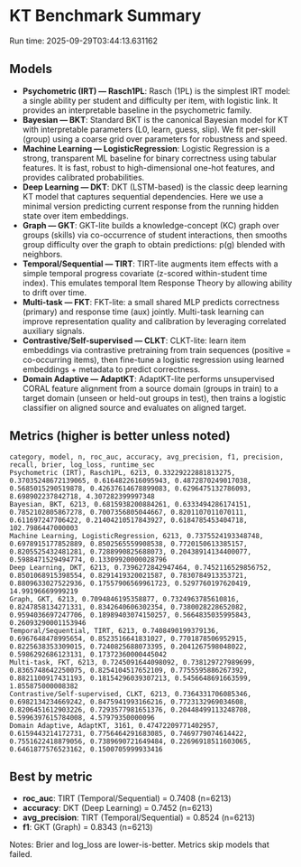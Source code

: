 # KT Benchmark Summary

Run time: 2025-09-29T03:44:13.631162

## Models

- **Psychometric (IRT) — Rasch1PL**: Rasch (1PL) is the simplest IRT model: a single ability per student and difficulty per item, with logistic link. It provides an interpretable baseline in the psychometric family.
- **Bayesian — BKT**: Standard BKT is the canonical Bayesian model for KT with interpretable parameters (L0, learn, guess, slip). We fit per-skill (group) using a coarse grid over parameters for robustness and speed.
- **Machine Learning — LogisticRegression**: Logistic Regression is a strong, transparent ML baseline for binary correctness using tabular features. It is fast, robust to high-dimensional one-hot features, and provides calibrated probabilities.
- **Deep Learning — DKT**: DKT (LSTM-based) is the classic deep learning KT model that captures sequential dependencies. Here we use a minimal version predicting current response from the running hidden state over item embeddings.
- **Graph — GKT**: GKT-lite builds a knowledge-concept (KC) graph over groups (skills) via co-occurrence of student interactions, then smooths group difficulty over the graph to obtain predictions: p(g) blended with neighbors.
- **Temporal/Sequential — TIRT**: TIRT-lite augments item effects with a simple temporal progress covariate (z-scored within-student time index). This emulates temporal Item Response Theory by allowing ability to drift over time.
- **Multi-task — FKT**: FKT-lite: a small shared MLP predicts correctness (primary) and response time (aux) jointly. Multi-task learning can improve representation quality and calibration by leveraging correlated auxiliary signals.
- **Contrastive/Self-supervised — CLKT**: CLKT-lite: learn item embeddings via contrastive pretraining from train sequences (positive = co-occurring items), then fine-tune a logistic regression using learned embeddings + metadata to predict correctness.
- **Domain Adaptive — AdaptKT**: AdaptKT-lite performs unsupervised CORAL feature alignment from a source domain (groups in train) to a target domain (unseen or held-out groups in test), then trains a logistic classifier on aligned source and evaluates on aligned target.

## Metrics (higher is better unless noted)

```text
category, model, n, roc_auc, accuracy, avg_precision, f1, precision, recall, brier, log_loss, runtime_sec
Psychometric (IRT), Rasch1PL, 6213, 0.33229222881813275, 0.37035248672139065, 0.6164822616095943, 0.4872870249017038, 0.5685015290519878, 0.42637614678899083, 0.6296475132786093, 8.698902237842718, 4.307282399997348
Bayesian, BKT, 6213, 0.6815938200884261, 0.6333494286174151, 0.7852102805867278, 0.7007356805044667, 0.8201107011070111, 0.611697247706422, 0.21404210517843927, 0.6184785453404718, 102.7986447000003
Machine Learning, LogisticRegression, 6213, 0.7375524193348748, 0.6978915177852889, 0.8502565559908538, 0.7720150613385157, 0.8205525432481281, 0.7288990825688073, 0.20438914134400077, 0.5988471529494774, 0.13309920000028796
Deep Learning, DKT, 6213, 0.7396272842947464, 0.7452116529856752, 0.8501068915398554, 0.8291419320021587, 0.7830784913353721, 0.8809633027522936, 0.17557906569961723, 0.5297760197620419, 14.99196669999219
Graph, GKT, 6213, 0.7094846195358877, 0.7324963785610816, 0.8247858134271331, 0.8342640606302354, 0.7380028228652082, 0.9594036697247706, 0.18989403074150257, 0.5664835035995843, 0.26093290001153946
Temporal/Sequential, TIRT, 6213, 0.7408490199379136, 0.6967648478995654, 0.8523516641831027, 0.7701878506952915, 0.8225638353309015, 0.7240825688073395, 0.2041267598048022, 0.5986292686123131, 0.17372360000445042
Multi-task, FKT, 6213, 0.7245091644098092, 0.738129727989699, 0.8365748642250075, 0.8254104517652109, 0.7755595886267392, 0.8821100917431193, 0.18154296039307213, 0.5456648691663599, 1.855875000008382
Contrastive/Self-supervised, CLKT, 6213, 0.7364331706085346, 0.6982134234669242, 0.8475941993166216, 0.7723132969034608, 0.8206451612903226, 0.7293577981651376, 0.20448499113248708, 0.5996397615784008, 4.57979350000096
Domain Adaptive, AdaptKT, 3161, 0.47472209771402957, 0.6159443214172731, 0.7756464291683085, 0.7469779074614422, 0.7551622418879056, 0.7389690721649484, 0.22696918511603065, 0.6461877576523162, 0.1500705999933416
```
## Best by metric

- **roc_auc**: TIRT (Temporal/Sequential) = 0.7408 (n=6213)
- **accuracy**: DKT (Deep Learning) = 0.7452 (n=6213)
- **avg_precision**: TIRT (Temporal/Sequential) = 0.8524 (n=6213)
- **f1**: GKT (Graph) = 0.8343 (n=6213)

Notes: Brier and log_loss are lower-is-better. Metrics skip models that failed.
